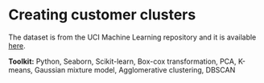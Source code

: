 # Creating customer clusters

The dataset is from the UCI Machine Learning repository and it is available [here](https://archive.ics.uci.edu/ml/datasets/Wholesale+customers).

**Toolkit:** Python, Seaborn, Scikit-learn, Box-cox transformation, PCA, K-means, Gaussian mixture model, Agglomerative clustering, DBSCAN
